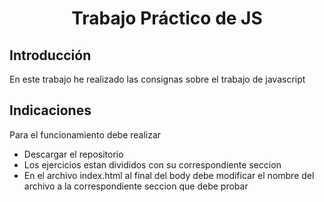 <div align="center">

# Trabajo Práctico de JS

</div>

## Introducción

En este trabajo he realizado las consignas sobre el trabajo de javascript
## Indicaciones
Para el funcionamiento debe realizar
- Descargar el repositorio
- Los ejercicios estan divididos con su correspondiente seccion
- En el archivo index.html al final del body debe modificar el nombre del archivo a la correspondiente seccion que debe probar
